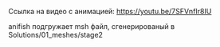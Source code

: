 Ссылка на видео с анимацией:
https://youtu.be/7SFVnfIr8IU

anifish подгружает msh файл, сгенерированый в Solutions/01_meshes/stage2